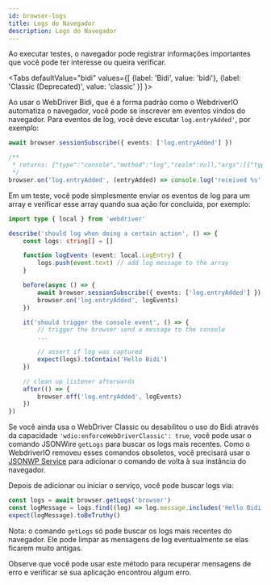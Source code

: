 ```yaml
---
id: browser-logs
title: Logs do Navegador
description: Logs do Navegador
---
```


Ao executar testes, o navegador pode registrar informações importantes que você pode ter interesse ou queira verificar.

<Tabs
defaultValue="bidi"
values={[
    {label: 'Bidi', value: 'bidi'},
    {label: 'Classic (Deprecated)', value: 'classic'
}]
}>

<TabItem value='bidi'>

Ao usar o WebDriver Bidi, que é a forma padrão como o WebdriverIO automatiza o navegador, você pode se inscrever em eventos vindos do navegador. Para eventos de log, você deve escutar `log.entryAdded'`, por exemplo:

```ts
await browser.sessionSubscribe({ events: ['log.entryAdded'] })

/**
 * returns: {"type":"console","method":"log","realm":null,"args":[{"type":"string","value":"Hello Bidi"}],"level":"info","text":"Hello Bidi","timestamp":1657282076037}
 */
browser.on('log.entryAdded', (entryAdded) => console.log('received %s', entryAdded))
```

Em um teste, você pode simplesmente enviar os eventos de log para um array e verificar esse array quando sua ação for concluída, por exemplo:

```ts
import type { local } from 'webdriver'

describe('should log when doing a certain action', () => {
    const logs: string[] = []

    function logEvents (event: local.LogEntry) {
        logs.push(event.text) // add log message to the array
    }

    before(async () => {
        await browser.sessionSubscribe({ events: ['log.entryAdded'] })
        browser.on('log.entryAdded', logEvents)
    })

    it('should trigger the console event', () => {
        // trigger the browser send a message to the console
        ...

        // assert if log was captured
        expect(logs).toContain('Hello Bidi')
    })

    // clean up listener afterwards
    after(() => {
        browser.off('log.entryAdded', logEvents)
    })
})
```

</TabItem>

<TabItem value='classic'>

Se você ainda usa o WebDriver Classic ou desabilitou o uso do Bidi através da capacidade `'wdio:enforceWebDriverClassic': true`, você pode usar o comando JSONWire `getLogs` para buscar os logs mais recentes. Como o WebdriverIO removeu esses comandos obsoletos, você precisará usar o [JSONWP Service](https://github.com/webdriverio-community/wdio-jsonwp-service) para adicionar o comando de volta à sua instância do navegador.

Depois de adicionar ou iniciar o serviço, você pode buscar logs via:

```ts
const logs = await browser.getLogs('browser')
const logMessage = logs.find((log) => log.message.includes('Hello Bidi'))
expect(logMessage).toBeTruthy()
```

Nota: o comando `getLogs` só pode buscar os logs mais recentes do navegador. Ele pode limpar as mensagens de log eventualmente se elas ficarem muito antigas.
</TabItem>

</Tabs>

Observe que você pode usar este método para recuperar mensagens de erro e verificar se sua aplicação encontrou algum erro.